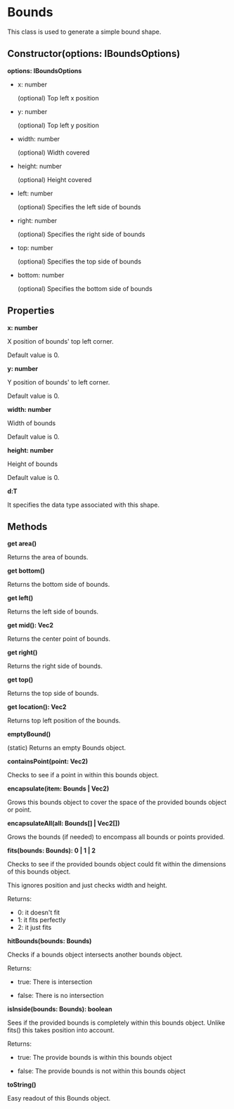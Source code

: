 # Bounds

This class is used to generate a simple bound shape.

## Constructor(options: IBoundsOptions)

**options: IBoundsOptions**

* x: number

  (optional) Top left x position

* y: number

  (optional) Top left y position

* width: number

  (optional) Width covered

* height: number

  (optional) Height covered

* left: number

  (optional) Specifies the left side of bounds

* right: number

  (optional) Specifies the right side of bounds

* top: number

  (optional) Specifies the top side of bounds

* bottom: number

  (optional) Specifies the bottom side of bounds

## Properties

**x: number**

X position of bounds' top left corner.

Default value is 0.

**y: number**

Y position of bounds' to left corner.

Default value is 0.

**width: number**

Width of bounds

Default value is 0.

**height: number**

Height of bounds

Default value is 0.

**d:T**

It specifies the data type associated with this shape.

## Methods

**get area()**

Returns the area of bounds.

**get bottom()**

Returns the bottom side of bounds.

**get left()**

Returns the left side of bounds.

**get mid(): Vec2**

Returns the center point of bounds.

**get right()**

Returns the right side of bounds.

**get top()**

Returns the top side of bounds.

**get location(): Vec2**

Returns top left position of the bounds.

**emptyBound<T>()**

(static) Returns an empty Bounds object.

**containsPoint(point: Vec2)**

Checks to see if a point in within this bounds object.

**encapsulate(item: Bounds<any> | Vec2)**

Grows this bounds object to cover the space of the provided bounds object or point.

**encapsulateAll(all: Bounds<any>[] | Vec2[])**

Grows the bounds (if needed) to encompass all bounds or points provided.

**fits(bounds: Bounds<T>): 0 | 1 | 2**

Checks to see if the provided bounds object could fit within the dimensions of this bounds object.

This ignores position and just checks width and height.

Returns:

* 0: it doesn't fit
* 1: it fits perfectly
* 2: it just fits

**hitBounds(bounds: Bounds<any>)**

Checks if a bounds object intersects another bounds object.

Returns:

* true: There is intersection

* false: There is no intersection

**isInside(bounds: Bounds<any>): boolean**

Sees if the provided bounds is completely within this bounds object. Unlike fits() this takes position into account.

Returns:

* true: The provide bounds is within this bounds object

* false: The provide bounds is not within this bounds object

**toString()**

Easy readout of this Bounds object.
